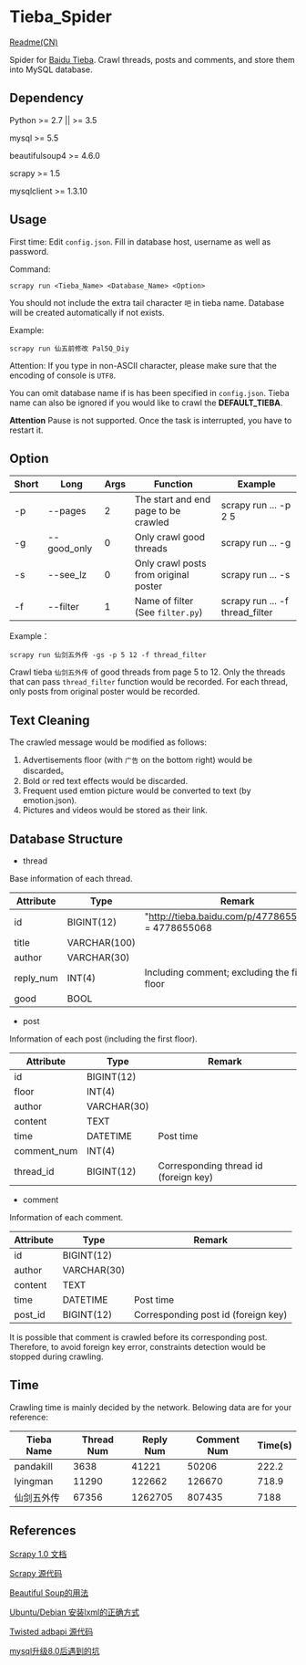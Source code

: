 # Tieba_Spider
[Readme(CN)](README.md)

Spider for [Baidu Tieba](https://tieba.baidu.com). Crawl threads, posts and comments, and store them into MySQL database. 

## Dependency
Python >= 2.7 || >= 3.5

mysql >= 5.5

beautifulsoup4 >= 4.6.0

scrapy >= 1.5

mysqlclient >= 1.3.10

## Usage
First time: Edit `config.json`. Fill in database host, username as well as password.

Command:
```
scrapy run <Tieba_Name> <Database_Name> <Option>
```
You should not include the extra tail character `吧` in tieba name. Database will be created automatically if not exists. 

Example:
```
scrapy run 仙五前修改 Pal5Q_Diy
```
Attention: If you type in non-ASCII character, please make sure that the encoding of console is `UTF8`.

You can omit database name if is has been specified in `config.json`. Tieba name can also be ignored if you would like to crawl the **DEFAULT_TIEBA**.

**Attention** Pause is not supported. Once the task is interrupted, you have to restart it.

## Option

|Short |Long       |Args    |Function                              |Example                        |
|------|-----------|--------|--------------------------------------|-------------------------------|
|-p    |--pages    |2       |The start and end page to be crawled  |scrapy run ... -p 2 5          |
|-g    |--good_only|0       |Only crawl good threads               |scrapy run ... -g              |
|-s    |--see_lz   |0       |Only crawl posts from original poster |scrapy run ... -s              |
|-f    |--filter   |1       |Name of filter (See `filter.py`)      |scrapy run ... -f thread_filter| 

Example：
```
scrapy run 仙剑五外传 -gs -p 5 12 -f thread_filter
```
Crawl tieba `仙剑五外传` of good threads from page 5 to 12. Only the threads that can pass `thread_filter` function would be recorded. For each thread, only posts from original poster would be recorded.

## Text Cleaning
The crawled message would be modified as follows:

1. Advertisements floor (with `广告` on the bottom right) would be discarded。
2. Bold or red text effects would be discarded.
3. Frequent used emtion picture would be converted to text (by emotion.json).
4. Pictures and videos would be stored as their link.

## Database Structure
 - thread
 
Base information of each thread.

|Attribute|Type        |Remark                                                  |
|---------|------------|--------------------------------------------------------|
|id       |BIGINT(12)  |"http://tieba.baidu.com/p/4778655068".ID = 4778655068   |
|title    |VARCHAR(100)|                                                        |
|author   |VARCHAR(30) |                                                        |
|reply_num|INT(4)      |Including comment; excluding the first floor            |
|good     |BOOL        |                                                        |


 - post

Information of each post (including the first floor).

|Attribute  |Type       |Remark                               |
|-----------|-----------|-------------------------------------|
|id         |BIGINT(12) |                                     |
|floor      |INT(4)     |                                     |
|author     |VARCHAR(30)|                                     |
|content    |TEXT       |                                     |
|time       |DATETIME   |Post time                            |
|comment_num|INT(4)     |                                     |
|thread_id  |BIGINT(12) |Corresponding thread id (foreign key)|


 - comment
 
Information of each comment.

|Attribute|Type       |Remark                             |
|---------|-----------|-----------------------------------|
|id       |BIGINT(12) |                                   |
|author   |VARCHAR(30)|                                   |
|content  |TEXT       |                                   |
|time     |DATETIME   |Post time                          |
|post_id  |BIGINT(12) |Corresponding post id (foreign key)|

It is possible that comment is crawled before its corresponding post. Therefore, to avoid foreign key error, constraints detection would be stopped during crawling.

## Time
Crawling time is mainly decided by the network. Belowing data are for your reference:

|Tieba Name|Thread Num|Reply Num|Comment Num|Time(s) |
|----------|----------|---------|-----------|--------|
|pandakill |3638      |41221    |50206      |222.2   |
|lyingman  |11290     |122662   |126670     |718.9   |
|仙剑五外传|67356     |1262705  |807435     |7188    |

## References
[Scrapy 1.0 文档][1]

[Scrapy 源代码][2]

[Beautiful Soup的用法][3]

[Ubuntu/Debian 安装lxml的正确方式][4]

[Twisted adbapi 源代码][5]

[mysql升级8.0后遇到的坑][6]


  [1]: http://scrapy-chs.readthedocs.io/zh_CN/1.0/
  [2]: https://coding.net/u/fmyl/p/scrapy
  [3]: https://cuiqingcai.com/1319.html
  [4]: http://www.cnblogs.com/numbbbbb/p/3434519.html
  [5]: https://github.com/twisted/twisted/blob/twisted-16.5.0/src/twisted/enterprise/adbapi.py
  [6]: https://www.shiqidu.com/d/358
